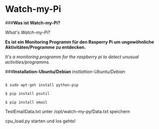 #	Watch-my-Pi

###__Was ist Watch-my-Pi?__

_What's Watch-my-Pi?_



 __Es ist ein Monitoring Programm für den Rasperry Pi um ungewöhnliche Aktivitäten/Programme zu entdecken.__
  
 _It's a monitoring programm for the raspberry pi to detect unusual activities/programms._


###__Installation-Ubuntu/Debian__
    _instlattion-Ubuntu/Debian_




```

$ sudo apt-get install python-pip

$ pip install psutil

$ pip install email

```


TestEmailData.txt unter /opt/watch-my-py/Data.txt speichern

cpu_load.py starten und los gehts!
